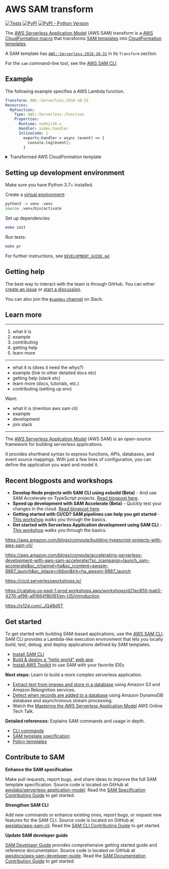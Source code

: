 # AWS SAM transform

[![Tests](https://github.com/aws/serverless-application-model/actions/workflows/build.yml/badge.svg)](https://github.com/aws/serverless-application-model/actions/workflows/build.yml)
[![PyPI](https://img.shields.io/pypi/v/aws-sam-translator?label=PyPI)](https://pypi.org/project/aws-sam-translator/)
[![PyPI - Python Version](https://img.shields.io/pypi/pyversions/aws-sam-translator?label=Python)](https://pypi.org/project/aws-sam-translator/)

The [AWS Serverless Application Model](https://aws.amazon.com/serverless/sam/) (AWS SAM) transform is a [AWS CloudFormation macro](https://docs.aws.amazon.com/AWSCloudFormation/latest/UserGuide/template-macros.html) that transforms [SAM templates](https://docs.aws.amazon.com/serverless-application-model/latest/developerguide/sam-specification-template-anatomy.html) into [CloudFormation templates](https://docs.aws.amazon.com/AWSCloudFormation/latest/UserGuide/template-anatomy.html).

A SAM template has [`AWS::Serverless-2016-10-31`](https://docs.aws.amazon.com/AWSCloudFormation/latest/UserGuide/transform-aws-serverless.html) in its `Transform` section.

For the `sam` command-line tool, see the [AWS SAM CLI](https://github.com/aws/aws-sam-cli).

## Example

The following example specifies a AWS Lambda function.

```yaml
Transform: AWS::Serverless-2016-10-31
Resources:
  MyFunction:
    Type: AWS::Serverless::Function
    Properties:
      Runtime: nodejs16.x
      Handler: index.handler
      InlineCode: |
        exports.handler = async (event) => {
          console.log(event);
        }
```

<details>
  <summary>Transformed AWS CloudFormation template</summary>
  
  ### Heading
  1. Foo
  2. Bar
     * Baz
     * Qux

  ### Some Code
  ```js
  function logSomething(something) {
    console.log('Something', something);
  }
  ```
</details>

## Setting up development environment

Make sure you have Python 3.7+ installed.

Create a [virtual environment](https://docs.python.org/3/library/venv.html):

```bash
python3 -m venv .venv
source .venv/bin/activate
```

Set up dependencies:

```bash
make init
```

Run tests:

```bash
make pr
 ```

For further instructions, see [`DEVELOPMENT_GUIDE.md`](DEVELOPMENT_GUIDE.md).

## Getting help

The best way to interact with the team is through GitHub. You can either [create an issue](https://github.com/aws/serverless-application-model/issues/new/choose) or [start a discussion](https://github.com/aws/serverless-application-model/discussions).

You can also join the [`#samdev` channel](https://join.slack.com/t/awsdevelopers/shared_invite/zt-yryddays-C9fkWrmguDv0h2EEDzCqvw) on Slack.

## Learn more


---

1. what it is
2. example
3. contributing
4. getting help
5. learn more

---

- what it is (does it need the whys?)
- example (link to other detailed docs etc)
- getting help (slack etc)
- learn more (docs, tutorials, etc.)
- contributing (setting up env)

Want:
- what it is (mention aws sam cli)
- example
- development
- join slack

---

The [AWS Serverless Application Model](https://aws.amazon.com/serverless/sam/) (AWS SAM) is an open-source framework for building serverless applications.


It provides shorthand syntax to express functions, APIs, databases, and event source mappings.
With just a few lines of configuration, you can define the application you want and model it.

## Recent blogposts and workshops

* **Develop Node projects with SAM CLI using esbuild (Beta)** - And use SAM Accelerate on TypeScript projects. [Read blogpost here](https://s12d.com/5Aa6u0o7).
* **Speed up development with SAM Accelerate (Beta)** - Quickly test your changes in the cloud. [Read blogpost here](https://s12d.com/WeMib4nf).
* **Getting started with CI/CD? SAM pipelines can help you get started** - [This workshop](https://s12d.com/_JQ48d5T) walks you through the basics.
* **Get started with Serverless Application development using SAM CLI** - [This workshop](https://s12d.com/Tq9ZE-Br) walks you through the basics.

https://aws.amazon.com/blogs/compute/building-typescript-projects-with-aws-sam-cli/

https://aws.amazon.com/blogs/compute/accelerating-serverless-development-with-aws-sam-accelerate/?sc_icampaign=launch_sam-accelerate&sc_ichannel=ha&sc_icontent=awssm-9887_launch&sc_iplace=ribbon&trk=ha_awssm-9887_launch

https://cicd.serverlessworkshops.io/

https://catalog.us-east-1.prod.workshops.aws/workshops/d21ec850-bab5-4276-af98-a91664f8b161/en-US/introduction

https://s12d.com/_JQ48d5T

## Get started

To get started with building SAM-based applications, use the [AWS SAM CLI](https://github.com/aws/aws-sam-cli). SAM CLI provides a Lambda-like execution
environment that lets you locally build, test, debug, and deploy applications defined by SAM templates.

* [Install SAM CLI](https://docs.aws.amazon.com/serverless-application-model/latest/developerguide/serverless-sam-cli-install.html)
* [Build & deploy a "hello world" web app](https://docs.aws.amazon.com/serverless-application-model/latest/developerguide/serverless-quick-start.html)
* [Install AWS Toolkit](https://aws.amazon.com/getting-started/tools-sdks/#IDE_and_IDE_Toolkits) to use SAM with your favorite IDEs

**Next steps:** Learn to build a more complex serverless application.
* [Extract text from images and store in a database](https://docs.aws.amazon.com/serverless-application-model/latest/developerguide/serverless-example-s3.html) using Amazon S3 and Amazon Rekognition services.
* [Detect when records are added to a database](https://docs.aws.amazon.com/serverless-application-model/latest/developerguide/serverless-example-ddb.html) using Amazon DynamoDB database and asynchronous stream processing.
* Watch the [Mastering the AWS Serverless Application Model](https://www.youtube.com/watch?v=QBBewrKR1qg) AWS Online Tech Talk.

**Detailed references:** Explains SAM commands and usage in depth.
* [CLI commands](https://docs.aws.amazon.com/serverless-application-model/latest/developerguide/serverless-sam-cli-command-reference.html)
* [SAM template specification](https://docs.aws.amazon.com/serverless-application-model/latest/developerguide/sam-specification.html)
* [Policy templates](https://docs.aws.amazon.com/serverless-application-model/latest/developerguide/serverless-policy-templates.html)

## Contribute to SAM

**Enhance the SAM specification**

Make pull requests, report bugs, and share ideas to improve the full SAM template specification.
Source code is located on GitHub at [awslabs/serverless-application-model](https://github.com/awslabs/serverless-application-model).
Read the [SAM Specification Contributing Guide](https://github.com/awslabs/serverless-application-model/blob/master/CONTRIBUTING.md)
to get started.

**Strengthen SAM CLI**

Add new commands or enhance existing ones, report bugs, or request new features for the SAM CLI.
Source code is located on GitHub at [awslabs/aws-sam-cli](https://github.com/awslabs/aws-sam-cli). Read the [SAM CLI Contributing Guide](https://github.com/awslabs/aws-sam-cli/blob/develop/CONTRIBUTING.md) to 
get started.

**Update SAM developer guide**

[SAM Developer Guide](https://docs.aws.amazon.com/serverless-application-model/latest/developerguide/index.html) provides comprehensive getting started guide and reference documentation.
Source code is located on GitHub at [awsdocs/aws-sam-developer-guide](https://github.com/awsdocs/aws-sam-developer-guide).
Read the [SAM Documentation Contribution Guide](https://github.com/awsdocs/aws-sam-developer-guide/blob/master/CONTRIBUTING.md) to get
started.

